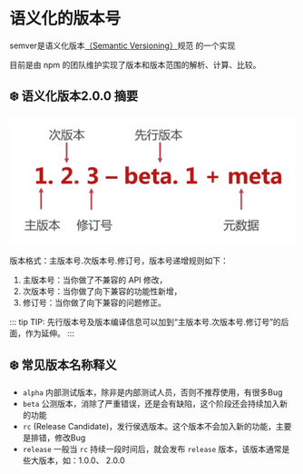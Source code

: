 # 语义化的版本号

semver是语义化版本[（Semantic Versioning）](https://semver.org/)规范 的一个实现

目前是由 npm 的团队维护实现了版本和版本范围的解析、计算、比较。


## ❄️  语义化版本2.0.0 摘要

![](../image/2024-03-12/npm-version-1.jpg)

版本格式：主版本号.次版本号.修订号，版本号递增规则如下：
1. 主版本号：当你做了不兼容的 API 修改，
2. 次版本号：当你做了向下兼容的功能性新增，
3. 修订号：当你做了向下兼容的问题修正。

::: tip TIP: 先行版本号及版本编译信息可以加到“主版本号.次版本号.修订号”的后面，作为延伸。
:::

## ❄️  常见版本名称释义
- `alpha` 内部测试版本，除非是内部测试人员，否则不推荐使用，有很多Bug
- `beta` 公测版本，消除了严重错误，还是会有缺陷，这个阶段还会持续加入新的功能
- `rc` (Release Candidate)，发行侯选版本。这个版本不会加入新的功能，主要是排错，修改Bug
- `release` 一般当 `rc` 持续一段时间后，就会发布 `release` 版本，该版本通常是些大版本，如：1.0.0、 2.0.0
<!--
## ❄️  NPM 版本命令 (npm version)
-
npm version --hep

major 主版本
minor 次版本
patch 修订号
premajor
preminor
prepatch

prerelease
pre- 在前面版本后面 更新先行版本


options
--preid

## code
npm init -y

git init (同时会 commit)

1. npm verion patch
  git reflog
  git show hash
  git tag(也会打标签)
  npm version prepatch --preid=alpha
  更新
  npm version prerelease --preid=alpha

  进入 beta
  npm version prerelease --preid=beta

  进入 rc
   npm version prerelease --preid=rc
  正式发布
    npm version patch

  npm version minor

  npm version majar

  git tag

总结
npm version
参数--preid的作用
major, minor, patch
premajor , preminor , prepatch

tips: 一般来说 通常在大版本号 如：1.0 - 2.0 的时候,在2.0上才会使用先行版 ,再去发布 bate 或者 rc， -->